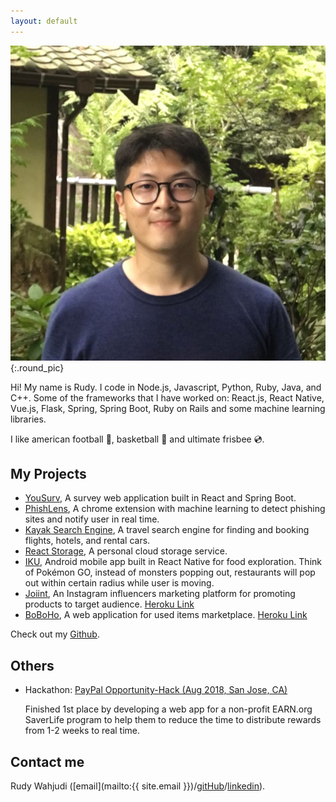 ```yaml
---
layout: default
---
```


![Rudy Wahjudi](/assets/images/rudy.jpeg){:.round_pic}

Hi! My name is Rudy. I code in Node.js, Javascript, Python, Ruby, Java, and C++. Some of the frameworks that I have worked on: React.js, React Native, Vue.js, Flask, Spring, Spring Boot, Ruby on Rails and some machine learning libraries.

I like american football 🏈, basketball 🏀 and ultimate frisbee 💿.


## My Projects
* [YouSurv](https://github.com/nerdijoe/YouSurv), A survey web application built in React and Spring Boot.
* [PhishLens](https://github.com/nerdijoe/Phish-Lens), A chrome extension with machine learning to detect phishing sites and notify user in real time. 
* [Kayak Search Engine](https://github.com/nerdijoe/kayak), A travel search engine for finding and booking flights, hotels, and rental cars. 
* [React Storage](https://github.com/nerdijoe/spring_dropbox), A personal cloud storage service. 
* [IKU](https://github.com/nerdijoe/foodmon-go), Android mobile app built in React Native for food exploration. Think of Pokémon GO, instead of monsters popping out, restaurants will pop out within certain radius while user is moving.
* [Joiint](https://github.com/nerdijoe/robito), An Instagram influencers marketing platform for promoting products to target audience. [Heroku Link](http://joiint.herokuapp.com/)
* [BoBoHo](http://boboho.herokuapp.com), A web application for used items marketplace. [Heroku Link](http://boboho.herokuapp.com)

Check out my [Github](http://github.com/nerdijoe).

## Others

* Hackathon: [PayPal Opportunity-Hack (Aug 2018, San Jose, CA)](https://devpost.com/software/express-scratch)

  Finished 1st place by developing a web app for a non-profit EARN.org SaverLife program to help them to reduce the time
to distribute rewards from 1-2 weeks to real time.


## Contact me

Rudy Wahjudi ([email](mailto:{{ site.email }})/[gitHub](http://github.com/nerdijoe)/[linkedin](https://www.linkedin.com/in/nerdijoe/)).
